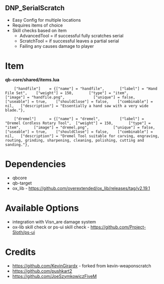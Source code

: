 ## DNP_SerialScratch
- Easy Config for multiple locations
- Requires items of choice
- Skill checks based on item 
	- AdvancedTool = if successful fully scratches serial 
	- ScratchTool = if successful leaves a partial serial
	- Failing any causes damage to player

# Item 
**qb-core/shared/items.lua**
```
	["handfile"]   	= {["name"] = "handfile", 		["label"] = "Hand File Set", 	["weight"] = 150, 		["type"] = "item", 		["image"] = "handfile.png", 			["unique"] = false,   	["useable"] = true,    ["shouldClose"] = false,    ["combinable"] = nil,   ["description"] = "Essentially a hand saw with a very wide blade."},
	
	["dremel"]   	= {["name"] = "dremel", 		["label"] = "Dremel Cordless Rotary Tool", 	["weight"] = 150, 		["type"] = "item", 		["image"] = "dremel.png", 			["unique"] = false,   	["useable"] = true,    ["shouldClose"] = false,    ["combinable"] = nil,   ["description"] = "Dremel Tool suitable for carving, engraving, routing, grinding, sharpening, cleaning, polishing, cutting and sanding."},
```
# Dependencies
- qbcore
- qb-target
- ox_lib - https://github.com/overextended/ox_lib/releases/tag/v2.19.1

# Available Options
- integration with Visn_are damage system
- ox-lib skill check or ps-ui skill check - https://github.com/Project-Sloth/ps-ui

# Credits
- https://github.com/KevinGirardx - forked from kevin-weaponscratch
- https://github.com/pushkart2
- https://github.com/JoeSzymkowiczFiveM
